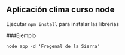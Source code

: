 ## Aplicación clima curso node


Ejecutar ```npm install``` para instalar las librerias

###Ejemplo

```
node app -d 'Fregenal de la Sierra'

```